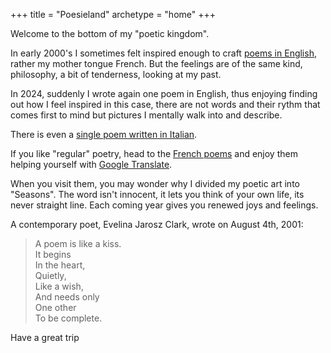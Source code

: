+++
title = "Poesieland"
archetype = "home"
+++

Welcome to the bottom of my "poetic kingdom".

In early 2000's I sometimes felt inspired enough to craft [poems in English](./original_texts), rather my mother tongue French. But the feelings are of the same kind, philosophy, a bit of tenderness, looking at my past.

In 2024, suddenly I wrote again one poem in English, thus enjoying finding out how I feel inspired in this case, there are not words and their rythm that comes first to mind but pictures I mentally walk into and describe.

There is even a [single poem written in Italian](./original_texts/shalom_veor).

If you like "regular" poetry, head to the [French poems](/fr/seasons) and enjoy them helping yourself with [Google Translate](https://translate.google.com).

When you visit them, you may wonder why I divided my poetic art into "Seasons". The word isn't innocent, it lets you think of your own life, its never straight line. Each coming year gives you renewed joys and feelings.

A contemporary poet, Evelina Jarosz Clark, wrote on August 4th, 2001:

> A poem is like a kiss.
> \
> It begins
> \
> In the heart,
> \
> Quietly,
> \
> Like a wish,
> \
> And needs only
> \
> One other
> \
> To be complete.

Have a great trip
